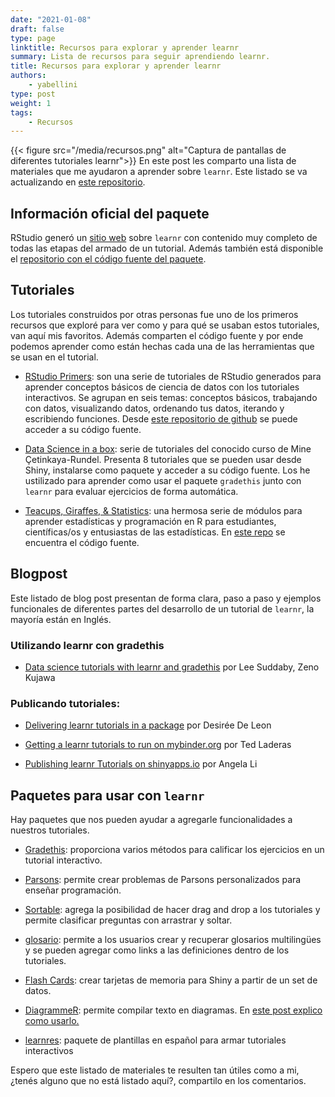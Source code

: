 ```yaml
---
date: "2021-01-08"
draft: false
type: page
linktitle: Recursos para explorar y aprender learnr
summary: Lista de recursos para seguir aprendiendo learnr.
title: Recursos para explorar y aprender learnr
authors: 
    - yabellini
type: post
weight: 1
tags: 
    - Recursos
---
```

{{< figure src="/media/recursos.png" alt="Captura de pantallas de diferentes tutoriales learnr">}}
En este post les comparto una lista de materiales que me ayudaron a aprender sobre `learnr`.  Este listado se va actualizando en [este repositorio](https://github.com/yabellini/curso_learnr).


## Información oficial del paquete

RStudio generó un [sitio web](https://rstudio.github.io/learnr/) sobre `learnr` con contenido muy completo de todas las etapas del armado de un tutorial.  Además también está disponible el [repositorio con el código fuente del paquete](https://github.com/rstudio/learnr).

## Tutoriales

Los tutoriales construidos por otras personas fue uno de los primeros recursos que exploré para ver como y para qué se usaban estos tutoriales, van aquí mis favoritos.  Además comparten el código fuente y por ende podemos aprender como están hechas cada una de las herramientas que se usan en el tutorial.

* [RStudio Primers](https://rstudio.cloud/learn/primers): son una serie de tutoriales de RStudio generados para aprender conceptos básicos de ciencia de datos con los tutoriales interactivos.  Se agrupan en seis temas: conceptos básicos, trabajando con datos, visualizando datos, ordenando tus datos, iterando y escribiendo funciones.  Desde [este repositorio de github](https://github.com/rstudio-education/primers) se puede acceder a su código fuente.

* [Data Science in a box](https://datasciencebox.org/interactive-tutorials.html): serie de tutoriales del conocido curso de Mine Çetinkaya-Rundel.  Presenta 8 tutoriales que se pueden usar desde Shiny, instalarse como paquete y acceder a su código fuente. Los he ustilizado para aprender como usar el paquete `gradethis` junto con `learnr` para evaluar ejercicios de forma automática.

* [Teacups, Giraffes, & Statistics](https://tinystats.github.io/teacups-giraffes-and-statistics/index.html): una hermosa serie de módulos para aprender estadísticas y programación en R para estudiantes, científicas/os y entusiastas de las estadísticas.  En [este repo](https://github.com/tinystats/teacups-giraffes-and-statistics) se encuentra el código fuente.


## Blogpost

Este listado de blog post presentan de forma clara, paso a paso y ejemplos funcionales de diferentes partes del desarrollo de un tutorial de `learnr`, la mayoría están en Inglés.

### Utilizando learnr con gradethis

* [Data science tutorials with learnr and gradethis](http://www.citizen-statistician.org/2020/08/data-science-tutorials-with-learnr-and-gradethis/) por Lee Suddaby, Zeno Kujawa 

### Publicando tutoriales:

* [Delivering learnr tutorials in a package](https://education.rstudio.com/blog/2020/09/delivering-learnr-tutorials-in-a-package/) por Desirée De Leon

* [Getting a learnr tutorials to run on mybinder.org](http://laderast.github.io/2020/09/15/getting-learnr-tutorials-to-run-on-mybinder-org/) por Ted Laderas

* [Publishing learnr Tutorials on shinyapps.io](https://cran.r-project.org/web/packages/learnr/vignettes/shinyapps-publishing.html) por Angela Li

## Paquetes para usar con `learnr`

Hay paquetes que nos pueden ayudar a agregarle funcionalidades a nuestros tutoriales.

* [Gradethis](https://rstudio-education.github.io/gradethis/): proporciona varios métodos para calificar los ejercicios en un tutorial interactivo.

* [Parsons](https://rstudio.github.io/parsons/): permite crear problemas de Parsons personalizados para enseñar programación. 

* [Sortable](https://github.com/rstudio/sortable): agrega la posibilidad de hacer drag and drop a los tutoriales y permite clasificar preguntas con arrastrar y soltar.

* [glosario](https://github.com/carpentries/glosario-r): permite a los usuarios crear y recuperar glosarios multilingües y se pueden agregar como links a las definiciones dentro de los tutoriales.

* [Flash Cards](https://github.com/jienagu/flashCard): crear tarjetas de memoria para Shiny a partir de un set de datos.

* [DiagrammeR](https://rich-iannone.github.io/DiagrammeR/): permite compilar texto en diagramas.  En [este post explico como usarlo.](https://learning-learnr.netlify.app/post/concept_maps/)

* [learnres](https://github.com/yabellini/learnres): paquete de plantillas en español para armar tutoriales interactivos

Espero que este listado de materiales te resulten tan útiles como a mi, ¿tenés alguno que no está listado aquí?, compartilo en los comentarios.